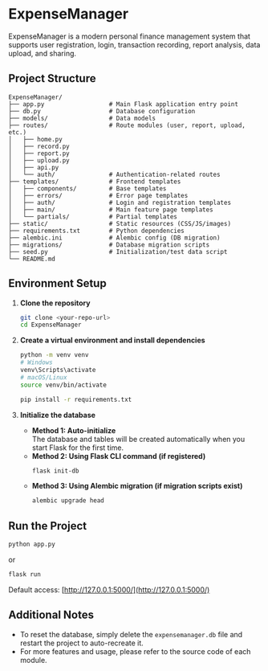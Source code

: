 # ExpenseManager

ExpenseManager is a modern personal finance management system that supports user registration, login, transaction recording, report analysis, data upload, and sharing.

## Project Structure

```
ExpenseManager/
├── app.py                  # Main Flask application entry point
├── db.py                   # Database configuration
├── models/                 # Data models
├── routes/                 # Route modules (user, report, upload, etc.)
│   ├── home.py
│   ├── record.py
│   ├── report.py
│   ├── upload.py
│   ├── api.py
│   └── auth/               # Authentication-related routes
├── templates/              # Frontend templates
│   ├── components/         # Base templates
│   ├── errors/             # Error page templates
│   ├── auth/               # Login and registration templates
│   ├── main/               # Main feature page templates
│   └── partials/           # Partial templates
├── static/                 # Static resources (CSS/JS/images)
├── requirements.txt        # Python dependencies
├── alembic.ini             # Alembic config (DB migration)
├── migrations/             # Database migration scripts
├── seed.py                 # Initialization/test data script
└── README.md
```

## Environment Setup

1. **Clone the repository**
   ```bash
   git clone <your-repo-url>
   cd ExpenseManager
   ```

2. **Create a virtual environment and install dependencies**
   ```bash
   python -m venv venv
   # Windows
   venv\Scripts\activate
   # macOS/Linux
   source venv/bin/activate

   pip install -r requirements.txt
   ```

3. **Initialize the database**
   - **Method 1: Auto-initialize**  
     The database and tables will be created automatically when you start Flask for the first time.
   - **Method 2: Using Flask CLI command (if registered)**  
     ```bash
     flask init-db
     ```
   - **Method 3: Using Alembic migration (if migration scripts exist)**  
     ```bash
     alembic upgrade head
     ```

## Run the Project

```bash
python app.py
```
or
```bash
flask run
```

Default access: [http://127.0.0.1:5000/](http://127.0.0.1:5000/)

## Additional Notes

- To reset the database, simply delete the `expensemanager.db` file and restart the project to auto-recreate it.
- For more features and usage, please refer to the source code of each module. 